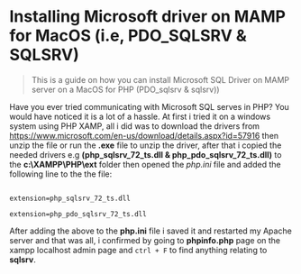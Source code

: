 # Installing Microsoft driver on MAMP for MacOS (i.e, PDO_SQLSRV & SQLSRV) 

> This is a guide on how you can install Microsoft SQL Driver on MAMP server on a MacOS for PHP (PDO_sqlsrv &amp; sqlsrv))

Have you ever tried communicating with Microsoft SQL serves in PHP? You would have noticed it is a lot of a hassle.
At first i tried it on a windows system using PHP XAMP, all i did was to download the drivers from https://www.microsoft.com/en-us/download/details.aspx?id=57916 then unzip the file or run the **.exe** file to unzip the driver, after that i copied the needed drivers e.g **(php_sqlsrv_72_ts.dll & php_pdo_sqlsrv_72_ts.dll)** to the **c:\XAMPP\PHP\ext** folder then opened the *php.ini* file and added the following line to the the file:  

<code>
extension=php_sqlsrv_72_ts.dll <br>  
extension=php_pdo_sqlsrv_72_ts.dll 
</code>  

After adding the above to the **php.ini** file i saved it and restarted my Apache server and that was all, i confirmed by going to **phpinfo.php** page on the xampp localhost admin page and <code>ctrl + F</code> to find anything relating to **sqlsrv**.

